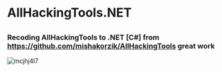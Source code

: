 # AllHackingTools.NET

##

### Recoding AllHackingTools to .NET [C#] from <https://github.com/mishakorzik/AllHackingTools> great work

 ![mcjhj4l7](https://github.com/user-attachments/assets/d83b3608-c3aa-40a7-bba7-20290c7fa387)
